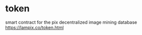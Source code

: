 # token
smart contract for the pix decentralized image mining database https://lampix.co/token.html
